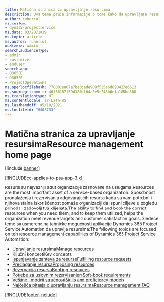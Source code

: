 ```yaml
---
title: Matična stranica za upravljanje resursima
description: Ova tema pruža informacije o tome kako da upravljate resursima.
author: ruhercul
ms.custom:
- dyn365-projectservice
ms.date: 03/28/2019
ms.topic: article
ms.author: ruhercul
audience: Admin
search.audienceType:
- admin
- customizer
- enduser
search.app:
- D365CE
- D365PS
- ProjectOperations
ms.openlocfilehash: 778002ea07a7be3cade988f515a6d890427e6613
ms.sourcegitcommit: 40f68387f594180af64a5e5c748b6efa188bd300
ms.translationtype: HT
ms.contentlocale: sr-Latn-RS
ms.lasthandoff: 05/10/2021
ms.locfileid: "6008733"
---
```

# <a name="resource-management-home-page"></a><span data-ttu-id="1875c-103">Matična stranica za upravljanje resursima</span><span class="sxs-lookup"><span data-stu-id="1875c-103">Resource management home page</span></span>

[!include [banner](../includes/psa-now-project-operations.md)]

[!INCLUDE[cc-applies-to-psa-app-3.x](../includes/cc-applies-to-psa-app-3x.md)]

<span data-ttu-id="1875c-104">Resursi su najvažniji adut organizacije zasnovane na uslugama.</span><span class="sxs-lookup"><span data-stu-id="1875c-104">Resources are the most important asset of a service-based organization.</span></span> <span data-ttu-id="1875c-105">Sposobnost pronalaženja i rezervisanja odgovarajućih resursa kada su vam potrebni i njihova stalna iskorišćenost pomaže organizaciji da ispuni ciljeve u pogledu prihoda i zadovoljstva klijenata.</span><span class="sxs-lookup"><span data-stu-id="1875c-105">The ability to find and book the correct resources when you need them, and to keep them utilized, helps the organization meet revenue targets and customer satisfaction goals.</span></span> <span data-ttu-id="1875c-106">Sledeće teme su usmerene na tahničke mogućnosti aplikacije Dynamics 365 Project Service Automation da upravlja resursima:</span><span class="sxs-lookup"><span data-stu-id="1875c-106">The following topics are focused on teh resource management capabilities of Dynamics 365 Project Service Automation:</span></span>

- [<span data-ttu-id="1875c-107">Upravljanje resursima</span><span class="sxs-lookup"><span data-stu-id="1875c-107">Manage resources</span></span>](manage-resources.md)
- [<span data-ttu-id="1875c-108">Ključni koncepti</span><span class="sxs-lookup"><span data-stu-id="1875c-108">Key concepts</span></span>](reports-key-concepts.md)
- [<span data-ttu-id="1875c-109">Ispunjavanje zahteva za resurse</span><span class="sxs-lookup"><span data-stu-id="1875c-109">Fulfilling resource requests</span></span>](resource-management-fulfill-requests.md)
- [<span data-ttu-id="1875c-110">Predlaganje resursa</span><span class="sxs-lookup"><span data-stu-id="1875c-110">Proposing resources</span></span>](resource-management-propose-resources.md)
- [<span data-ttu-id="1875c-111">Rezervacija resursa</span><span class="sxs-lookup"><span data-stu-id="1875c-111">Booking resources</span></span>](resource-management-book-resources-scheduleboard.md)
- [<span data-ttu-id="1875c-112">Potrebe za uslovnim rezervisanjem</span><span class="sxs-lookup"><span data-stu-id="1875c-112">Soft-book requirements</span></span>](resource-management-softbook-requirements.md)
- [<span data-ttu-id="1875c-113">Veštine i modeli stručnosti</span><span class="sxs-lookup"><span data-stu-id="1875c-113">Skills and proficiency models</span></span>](resource-management-skills-proficiency.md)
- [<span data-ttu-id="1875c-114">Najčešća pitanja o upravljanju resursima</span><span class="sxs-lookup"><span data-stu-id="1875c-114">Resource management FAQ</span></span>](resource-management-faq.md)


[!INCLUDE[footer-include](../includes/footer-banner.md)]